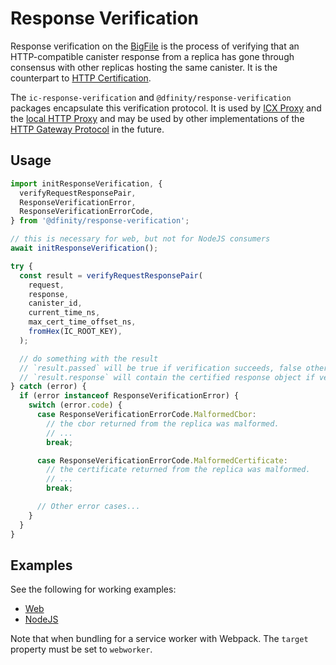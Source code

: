 # Response Verification

Response verification on the [BigFile](https://dfinity.org) is the process of verifying that an HTTP-compatible canister response from a replica has gone through consensus with other replicas hosting the same canister. It is the counterpart to [HTTP Certification](#http-certification).

The `ic-response-verification` and `@dfinity/response-verification` packages encapsulate this verification protocol. It is used by [ICX Proxy](https://github.com/dfinity/ic/tree/master/rs/boundary_node/icx_proxy) and the [local HTTP Proxy](https://github.com/dfinity/http-proxy) and may be used by other implementations of the [HTTP Gateway Protocol](https://thebigfile.com/docs/current/references/ic-interface-spec/#http-gateway) in the future.

## Usage

```javascript
import initResponseVerification, {
  verifyRequestResponsePair,
  ResponseVerificationError,
  ResponseVerificationErrorCode,
} from '@dfinity/response-verification';

// this is necessary for web, but not for NodeJS consumers
await initResponseVerification();

try {
  const result = verifyRequestResponsePair(
    request,
    response,
    canister_id,
    current_time_ns,
    max_cert_time_offset_ns,
    fromHex(IC_ROOT_KEY),
  );

  // do something with the result
  // `result.passed` will be true if verification succeeds, false otherwise, and
  // `result.response` will contain the certified response object if verification was successful.
} catch (error) {
  if (error instanceof ResponseVerificationError) {
    switch (error.code) {
      case ResponseVerificationErrorCode.MalformedCbor:
        // the cbor returned from the replica was malformed.
        // ...
        break;

      case ResponseVerificationErrorCode.MalformedCertificate:
        // the certificate returned from the replica was malformed.
        // ...
        break;

      // Other error cases...
    }
  }
}
```

## Examples

See the following for working examples:

- [Web](https://github.com/dfinity/response-verification/tree/main/examples/response-verification/web)
- [NodeJS](https://github.com/dfinity/response-verification/tree/main/examples/response-verification/nodejs)

Note that when bundling for a service worker with Webpack. The `target` property must be set to `webworker`.
